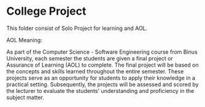 # College Project
 

This folder consist of Solo Project for learning and AOL.

AOL Meaning:

As part of the Computer Science - Software Engineering course from Binus University, each semester the students are given a final project or Assurance of Learning (AOL) to complete. The final project will be based on the concepts and skills learned throughout the entire semester. These projects serve as an opportunity for students to apply their knowledge in a practical setting. Subsequently, the projects will be assessed and scored by the lecturer to evaluate the students' understanding and proficiency in the subject matter.


